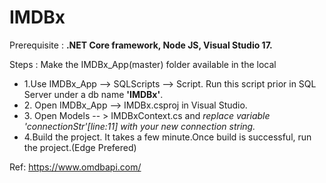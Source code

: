 # IMDBx

Prerequisite : <b>.NET Core framework, Node JS, Visual Studio 17.</b>

Steps : Make the IMDBx_App(master) folder available in the local
<ul>
  <li>1.Use IMDBx_App --> SQLScripts --> Script. Run this script prior in SQL Server under a db name <b>'IMDBx'</b>.</li>
  <li>2. Open IMDBx_App --> IMDBx.csproj in Visual Studio.</li>
  <li>3. Open Models -- > IMDBxContext.cs and <i> replace variable 'connectionStr'[line:11] with your new connection string.</i></li>
  <li>4.Build the project. It takes a few minute.Once build is successful, run the project.(Edge Prefered)</li>
</ul>

Ref: https://www.omdbapi.com/
